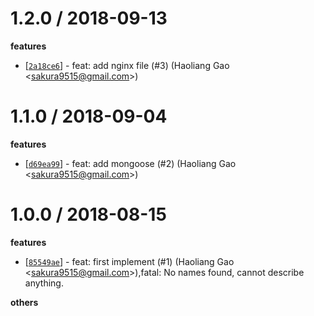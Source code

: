 
1.2.0 / 2018-09-13
==================

**features**
  * [[`2a18ce6`](http://github.com/eggjs/egg-boilerplate-alipay-tiny/commit/2a18ce66f0ac7c020f49df8a2f81d8ab0fc6ab35)] - feat: add nginx file (#3) (Haoliang Gao <<sakura9515@gmail.com>>)

1.1.0 / 2018-09-04
==================

**features**
  * [[`d69ea99`](http://github.com/eggjs/egg-boilerplate-alipay-tiny/commit/d69ea99f8ff792d77d05bbcdbc7e25cf1494921a)] - feat: add mongoose (#2) (Haoliang Gao <<sakura9515@gmail.com>>)

1.0.0 / 2018-08-15
==================

**features**
  * [[`85549ae`](http://github.com/eggjs/egg-boilerplate-alipay-tiny/commit/85549aeb235aaf7bb9e577458bddafd92bf34671)] - feat: first implement (#1) (Haoliang Gao <<sakura9515@gmail.com>>),fatal: No names found, cannot describe anything.

**others**


